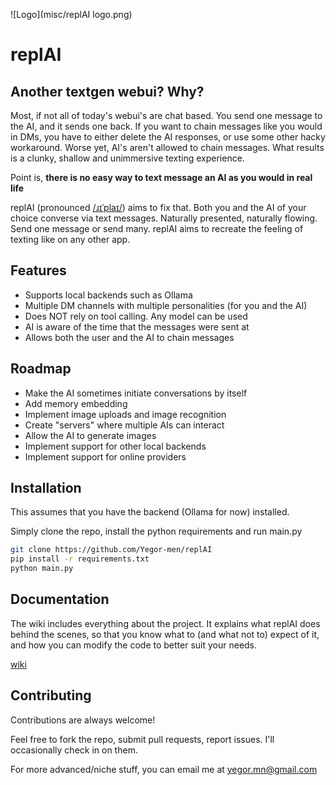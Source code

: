 
![Logo](misc/replAI logo.png)


# replAI

## Another textgen webui? Why?

Most, if not all of today's webui's are chat based. You send one message to the AI, and it sends one back. If you want to chain messages like you would in DMs, you have to either delete the AI responses, or use some other hacky workaround. Worse yet, AI's aren't allowed to chain messages. What results is a clunky, shallow and unimmersive texting experience.

Point is, **there is no easy way to text message an AI as you would in real life**

replAI (pronounced [/ɹɪˈplaɪ/](https://en.wiktionary.org/wiki/reply)) aims to fix that. Both you and the AI of your choice converse via text messages. Naturally presented, naturally flowing. Send one message or send many. replAI aims to recreate the feeling of texting like on any other app.
## Features

- Supports local backends such as Ollama
- Multiple DM channels with multiple personalities (for you and the AI)
- Does NOT rely on tool calling. Any model can be used
- AI is aware of the time that the messages were sent at
- Allows both the user and the AI to chain messages
## Roadmap

- Make the AI sometimes initiate conversations by itself
- Add memory embedding
- Implement image uploads and image recognition
- Create "servers" where multiple AIs can interact
- Allow the AI to generate images
- Implement support for other local backends
- Implement support for online providers

## Installation

This assumes that you have the backend (Ollama for now) installed.

Simply clone the repo, install the python requirements and run main.py

```bash
git clone https://github.com/Yegor-men/replAI
pip install -r requirements.txt
python main.py
```
    
## Documentation

The wiki includes everything about the project. It explains what replAI does behind the scenes, so that you know what to (and what not to) expect of it, and how you can modify the code to better suit your needs.

[wiki](https://github.com/Yegor-men/replAI/wiki)


## Contributing

Contributions are always welcome!

Feel free to fork the repo, submit pull requests, report issues. I'll occasionally check in on them.

For more advanced/niche stuff, you can email me at yegor.mn@gmail.com

